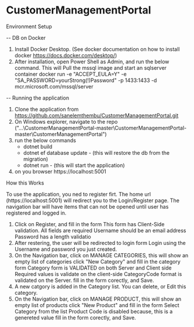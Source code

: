 # CustomerManagementPortal

Environment Setup

-- DB on Docker 
1. Install Docker Desktop. (See docker documentation on how to install docker https://docs.docker.com/desktop/)
2. After installation, open Power Shell as Admin, and run the below command. This will Pull the mssql image and start an sqlserver container
    docker run -e "ACCEPT_EULA=Y" -e "SA_PASSWORD=yourStrong(!)Password" -p 1433:1433 -d mcr.microsoft.com/mssql/server

-- Running the application
1. Clone the application from https://github.com/sanelemthembu/CustomerManagementPortal.git
2. On Windows explorer, navigate to the repo ("...\CustomerManagementPortal-master\CustomerManagementPortal-master\CustomerManagementPortal")
3. run the below commands
      - dotnet build
      - dotnet ef database update - (this will restore the db from the migration)
      - dotnet run - (this will start the application)
4. on you browser https://localhost:5001

How this Works

To use the application, you ned to register firt. The home url (https://localhost:5001) will redirect you to the Login/Register page.
The navigation bar will have items that can not be opened until user has registered and logged in.
1. Click on Register, and fill in the form
      This form has Client-Side validation.
      All fields are required
      Username should be an email address
      Password has a length validatio
2. After restering, the user will be redirected to login form
    Login using the Username and password you just created.
3. On the Navigation bar, 
    click on MANAGE CATEGORIES, this will show an empty list of categories
    click "New Category" and fill in the category form
    Category form is  VALIDATED on both Server and Client side
        Required values is validate on the client-side
        CategoryCode format is validated on the Server.
    fill in the form corectly, and Save.
4. A new catgory is added in the Category list.
   You can delete, or Edit this category.
5. On the Navigation bar,
   click on MANAGE PRODUCT, this will show an empty list of products
   click "New Product" and fill in the form
   Select Category from the list
   Product Code is disabled because, this is a genereted value
   fill in the form corectly, and Save.




























